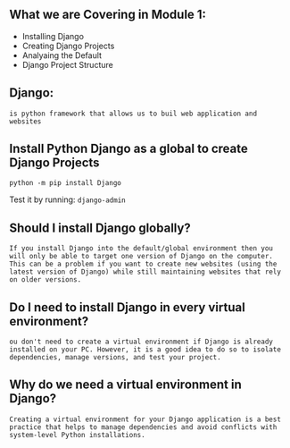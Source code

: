 ## What we are Covering in Module 1:

- Installing Django
- Creating Django Projects
- Analyaing the Default     
- Django Project Structure

## Django: 
    is python framework that allows us to buil web application and websites
## Install Python Django as a global to create Django Projects

``python -m pip install Django``

Test it by running:   ``django-admin``

## Should I install Django globally?
    If you install Django into the default/global environment then you will only be able to target one version of Django on the computer. This can be a problem if you want to create new websites (using the latest version of Django) while still maintaining websites that rely on older versions.

## Do I need to install Django in every virtual environment?
    ou don't need to create a virtual environment if Django is already installed on your PC. However, it is a good idea to do so to isolate dependencies, manage versions, and test your project.

## Why do we need a virtual environment in Django?
    Creating a virtual environment for your Django application is a best practice that helps to manage dependencies and avoid conflicts with system-level Python installations.